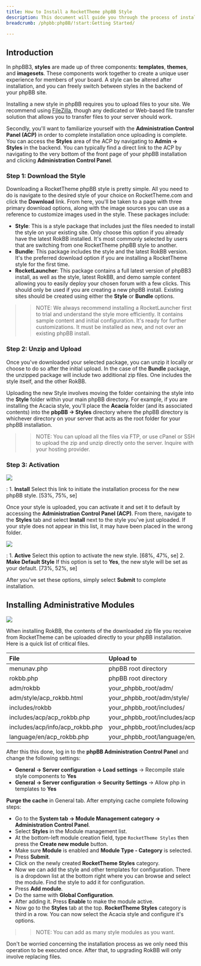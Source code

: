 ```yaml
---
title: How to Install a RocketTheme phpBB Style
description: This document will guide you through the process of installing a new phpBB3 style.
breadcrumb: /phpbb:phpBB/!start:Getting Started/

---
```


Introduction
-----

In phpBB3, **styles** are made up of three components: **templates**, **themes**, and **imagesets**. These components work together to create a unique user experience for members of your board. A style can be altered after installation, and you can freely switch between styles in the backend of your phpBB site.

Installing a new style in phpBB requires you to upload files to your site. We recommend using [FileZilla][filezilla], though any dedicated or Web-based file transfer solution that allows you to transfer files to your server should work.

Secondly, you'll want to familiarize yourself with the **Administration Control Panel (ACP)** in order to complete installation once uploading is complete. You can access the **Styles** area of the ACP by navigating to **Admin -> Styles** in the backend. You can typically find a direct link to the ACP by navigating to the very bottom of the front page of your phpBB installation and clicking **Administration Control Panel**. 

### Step 1: Download the Style

Downloading a RocketTheme phpBB style is pretty simple. All you need to do is navigate to the desired style of your choice on RocketTheme.com and click the **Download** link. From here, you'll be taken to a page with three primary download options, along with the image sources you can use as a reference to customize images used in the style. These packages include:

* **Style**: This is a style package that includes just the files needed to install the style on your existing site. Only choose this option if you  already have the latest RokBB installed. It's most commonly selected by users that are switching from one RocketTheme phpBB style to another.
* **Bundle**: This package includes the style and the latest RokBB version. It's the preferred download option if you are installing a RocketTheme style for the first time.
* **RocketLauncher**: This package contains a full latest version of phpBB3 install, as well as the style, latest RokBB, and demo sample content allowing you to easily deploy your chosen forum with a few clicks. This should only be used if you are creating a new phpBB install. Existing sites should be created using either the **Style** or **Bundle** options.

>> NOTE: We always recommend installing a RocketLauncher first to trial and understand the style more efficiently. It contains sample content and initial configuration. It's ready for further customizations. It must be installed as new, and not over an existing phpBB install.

### Step 2: Unzip and Upload

Once you've downloaded your selected package, you can unzip it locally or choose to do so after the initial upload. In the case of the **Bundle** package, the unzipped package will include two additional zip files. One includes the style itself, and the other RokBB.

Uploading the new Style involves moving the folder containing the style into the **Style** folder within your main phpBB directory. For example, if you are installing the Acacia style, you'll place the **Acacia** folder (and its associated contents) into the **pbpBB -> Styles** directory where the phpBB directory is whichever directory on your server that acts as the root folder for your phpBB installation.

>> NOTE: You can upload all the files via FTP, or use cPanel or SSH to upload the zip and unzip directly onto the server. Inquire with your hosting provider.

### Step 3: Activation

![][style2]

:	1. **Install** Select this link to initiate the installation process for the new phpBB style. [53%, 75%, se]

Once your style is uploaded, you can activate it and set it to default by accessing the **Administration Control Panel (ACP)**. From there, navigate to the **Styles** tab and select **Install** next to the style you've just uploaded. If your style does not appear in this list, it may have been placed in the wrong folder.

![][style3]

:	1. **Active** Select this option to activate the new style. [68%, 47%, se]
	2. **Make Default Style** If this option is set to **Yes**, the new style will be set as your default. [73%, 52%, se]

After you've set these options, simply select **Submit** to complete installation.

Installing Administrative Modules
-----

![][rokbb]

When installing RokBB, the contents of the downloaded zip file you receive from RocketTheme can be uploaded directly to your phpBB installation. Here is a quick list of critical files.

| File                            | Upload to                          |  
| :------------------------------ | :--------------------------------- |  
| menunav.php                     | phpBB root directory               |  
| rokbb.php                       | phpBB root directory               |  
| adm/rokbb                       | your_phpbb_root/adm/               |  
| adm/style/acp_rokbb.html        | your_phpbb_root/adm/style/         |  
| includes/rokbb                  | your_phpbb_root/includes/          |  
| includes/acp/acp_rokbb.php      | your_phpbb_root/includes/acp/      |  
| includes/acp/info/acp_rokbb.php | your_phpbb_root/includes/acp/info/ |  
| language/en/acp_rokbb.php       | your_phpbb_root/language/en/       |  

After this this done, log in to the **phpBB Administration Control Panel** and change the following settings:

* **General → Server configuration → Load settings** → Recompile stale style components to **Yes**
* **General → Server configuration → Security Settings** → Allow php in templates to **Yes**

**Purge the cache** in General tab. After emptying cache complete following steps:

* Go to the **System tab → Module Management category → Administration Control Panel**.
* Select **Styles** in the Module management list.
* At the bottom-left module creation field, type `RocketTheme Styles` then press the **Create new module** button.
* Make sure **Module** is enabled and **Module Type - Category** is selected. 
* Press **Submit**.
* Click on the newly created **RocketTheme Styles** category.
* Now we can add the style and other templates for configuration. There is a dropdown list at the bottom right where you can browse and select the module. Find the style to add it for configuration. 
* Press **Add module**.
* Do the same with **Global Configuration**.
* After adding it. Press **Enable** to make the module active.
* Now go to the **Styles** tab at the top. **RocketTheme Styles** category is third in a row. You can now select the Acacia style and configure it's options.

>> NOTE: You can add as many style modules as you want.

Don't be worried concerning the installation process as we only need this operation to be executed once. After that, to upgrading RokBB will only involve replacing files.

[filezilla]: https://filezilla-project.org/download.php
[rokbb]: assets/rokbb.jpg
[style2]: assets/style_2.jpeg
[style3]: assets/style_3.jpeg